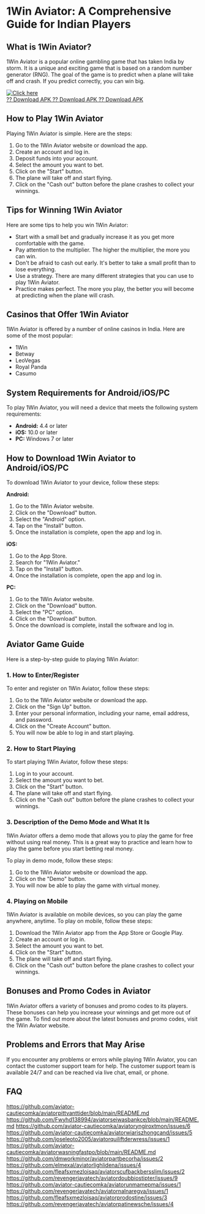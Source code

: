 # 1Win Aviator: A Comprehensive Guide for Indian Players

## What is 1Win Aviator?

1Win Aviator is a popular online gambling game that has taken India by
storm. It is a unique and exciting game that is based on a random number
generator (RNG). The goal of the game is to predict when a plane will
take off and crash. If you predict correctly, you can win big.

[![Click
here](https://readscoops.com/wp-content/uploads/2023/03/Readscoop-aviator-1-1.jpg)](https://traff.sbs/deff)\
[?? Download APK ?? Download APK ?? Download
APK](https://traff.sbs/deff)

## How to Play 1Win Aviator

Playing 1Win Aviator is simple. Here are the steps:

1.  Go to the 1Win Aviator website or download the app.
2.  Create an account and log in.
3.  Deposit funds into your account.
4.  Select the amount you want to bet.
5.  Click on the "Start" button.
6.  The plane will take off and start flying.
7.  Click on the "Cash out" button before the plane crashes to
    collect your winnings.

## Tips for Winning 1Win Aviator

Here are some tips to help you win 1Win Aviator:

-   Start with a small bet and gradually increase it as you get more
    comfortable with the game.
-   Pay attention to the multiplier. The higher the multiplier, the more
    you can win.
-   Don\'t be afraid to cash out early. It\'s better to take a small
    profit than to lose everything.
-   Use a strategy. There are many different strategies that you can use
    to play 1Win Aviator.
-   Practice makes perfect. The more you play, the better you will
    become at predicting when the plane will crash.

## Casinos that Offer 1Win Aviator

1Win Aviator is offered by a number of online casinos in India. Here are
some of the most popular:

-   1Win
-   Betway
-   LeoVegas
-   Royal Panda
-   Casumo

## System Requirements for Android/iOS/PC

To play 1Win Aviator, you will need a device that meets the following
system requirements:

-   **Android:** 4.4 or later
-   **iOS:** 10.0 or later
-   **PC:** Windows 7 or later

## How to Download 1Win Aviator to Android/iOS/PC

To download 1Win Aviator to your device, follow these steps:

**Android:**

1.  Go to the 1Win Aviator website.
2.  Click on the "Download" button.
3.  Select the "Android" option.
4.  Tap on the "Install" button.
5.  Once the installation is complete, open the app and log in.

**iOS:**

1.  Go to the App Store.
2.  Search for "1Win Aviator."
3.  Tap on the "Install" button.
4.  Once the installation is complete, open the app and log in.

**PC:**

1.  Go to the 1Win Aviator website.
2.  Click on the "Download" button.
3.  Select the "PC" option.
4.  Click on the "Download" button.
5.  Once the download is complete, install the software and log in.

## Aviator Game Guide

Here is a step-by-step guide to playing 1Win Aviator:

### 1. How to Enter/Register

To enter and register on 1Win Aviator, follow these steps:

1.  Go to the 1Win Aviator website or download the app.
2.  Click on the "Sign Up" button.
3.  Enter your personal information, including your name, email address,
    and password.
4.  Click on the "Create Account" button.
5.  You will now be able to log in and start playing.

### 2. How to Start Playing

To start playing 1Win Aviator, follow these steps:

1.  Log in to your account.
2.  Select the amount you want to bet.
3.  Click on the "Start" button.
4.  The plane will take off and start flying.
5.  Click on the "Cash out" button before the plane crashes to
    collect your winnings.

### 3. Description of the Demo Mode and What It Is

1Win Aviator offers a demo mode that allows you to play the game for
free without using real money. This is a great way to practice and learn
how to play the game before you start betting real money.

To play in demo mode, follow these steps:

1.  Go to the 1Win Aviator website or download the app.
2.  Click on the "Demo" button.
3.  You will now be able to play the game with virtual money.

### 4. Playing on Mobile

1Win Aviator is available on mobile devices, so you can play the game
anywhere, anytime. To play on mobile, follow these steps:

1.  Download the 1Win Aviator app from the App Store or Google Play.
2.  Create an account or log in.
3.  Select the amount you want to bet.
4.  Click on the "Start" button.
5.  The plane will take off and start flying.
6.  Click on the "Cash out" button before the plane crashes to
    collect your winnings.

## Bonuses and Promo Codes in Aviator

1Win Aviator offers a variety of bonuses and promo codes to its players.
These bonuses can help you increase your winnings and get more out of
the game. To find out more about the latest bonuses and promo codes,
visit the 1Win Aviator website.

## Problems and Errors that May Arise

If you encounter any problems or errors while playing 1Win Aviator, you
can contact the customer support team for help. The customer support
team is available 24/7 and can be reached via live chat, email, or
phone.

## FAQ

https://github.com/aviator-cautiecomka/aviatorpittvanttider/blob/main/README.md
https://github.com/Fwyhd138994/aviatorseiwasbankce/blob/main/README.md
https://github.com/aviator-cautiecomka/aviatoryngiroxtmon/issues/6
https://github.com/aviator-cautiecomka/aviatorwiariszhongcand/issues/5
https://github.com/joseleoto2005/aviatorquiliftderwress/issues/1
https://github.com/aviator-cautiecomka/aviatorwasningfastpo/blob/main/README.md
https://github.com/dmworkminor/aviatorpartbecorha/issues/2
https://github.com/elmexal/aviatorlighlidena/issues/4
https://github.com/fleafsxmezloisaq/aviatorscufbackbersslim/issues/2
https://github.com/revengerjavatech/aviatordoubbiostipter/issues/9
https://github.com/aviator-cautiecomka/aviatorunmamepma/issues/1
https://github.com/revengerjavatech/aviatornalnaregva/issues/1
https://github.com/fleafsxmezloisaq/aviatorprodostine/issues/3
https://github.com/revengerjavatech/aviatorpatinewsche/issues/4
